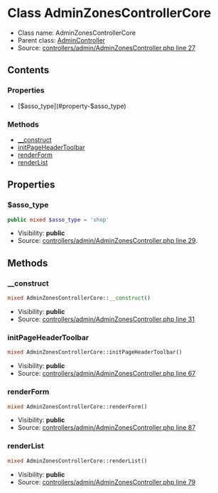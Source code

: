 Class AdminZonesControllerCore
=====================





* Class name: AdminZonesControllerCore
* Parent class: [AdminController](class.AdminControllerCore.md)
* Source: [controllers/admin/AdminZonesController.php line 27](https://github.com/PrestaShop/PrestaShop/blob/1.6.0.12/controllers/admin/AdminZonesController.php#L27)


Contents
--------


### Properties

* [$asso_type](#property-$asso_type)

### Methods

* [__construct](#method-__construct)
* [initPageHeaderToolbar](#method-initPageHeaderToolbar)
* [renderForm](#method-renderForm)
* [renderList](#method-renderList)




Properties
----------


### <a name="property-$asso_type"></a>$asso_type

```php
public mixed $asso_type = 'shop'
```





* Visibility: **public**
* Source: [controllers/admin/AdminZonesController.php line 29](https://github.com/PrestaShop/PrestaShop/blob/1.6.0.12/controllers/admin/AdminZonesController.php#L29).


Methods
-------


### <a name="method-__construct"></a>__construct

```php
mixed AdminZonesControllerCore::__construct()
```





* Visibility: **public**
* Source: [controllers/admin/AdminZonesController.php line 31](https://github.com/PrestaShop/PrestaShop/blob/1.6.0.12/controllers/admin/AdminZonesController.php#L31)




### <a name="method-initPageHeaderToolbar"></a>initPageHeaderToolbar

```php
mixed AdminZonesControllerCore::initPageHeaderToolbar()
```





* Visibility: **public**
* Source: [controllers/admin/AdminZonesController.php line 67](https://github.com/PrestaShop/PrestaShop/blob/1.6.0.12/controllers/admin/AdminZonesController.php#L67)




### <a name="method-renderForm"></a>renderForm

```php
mixed AdminZonesControllerCore::renderForm()
```





* Visibility: **public**
* Source: [controllers/admin/AdminZonesController.php line 87](https://github.com/PrestaShop/PrestaShop/blob/1.6.0.12/controllers/admin/AdminZonesController.php#L87)




### <a name="method-renderList"></a>renderList

```php
mixed AdminZonesControllerCore::renderList()
```





* Visibility: **public**
* Source: [controllers/admin/AdminZonesController.php line 79](https://github.com/PrestaShop/PrestaShop/blob/1.6.0.12/controllers/admin/AdminZonesController.php#L79)




